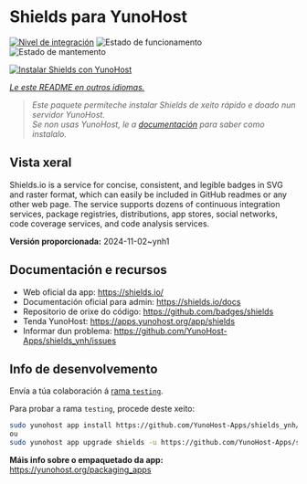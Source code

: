 <!--
NOTA: Este README foi creado automáticamente por <https://github.com/YunoHost/apps/tree/master/tools/readme_generator>
NON debe editarse manualmente.
-->

# Shields para YunoHost

[![Nivel de integración](https://dash.yunohost.org/integration/shields.svg)](https://ci-apps.yunohost.org/ci/apps/shields/) ![Estado de funcionamento](https://ci-apps.yunohost.org/ci/badges/shields.status.svg) ![Estado de mantemento](https://ci-apps.yunohost.org/ci/badges/shields.maintain.svg)

[![Instalar Shields con YunoHost](https://install-app.yunohost.org/install-with-yunohost.svg)](https://install-app.yunohost.org/?app=shields)

*[Le este README en outros idiomas.](./ALL_README.md)*

> *Este paquete permíteche instalar Shields de xeito rápido e doado nun servidor YunoHost.*  
> *Se non usas YunoHost, le a [documentación](https://yunohost.org/install) para saber como instalalo.*

## Vista xeral

Shields.io is a service for concise, consistent, and legible badges in SVG and raster format, which can easily be included in GitHub readmes or any other web page. The service supports dozens of continuous integration services, package registries, distributions, app stores, social networks, code coverage services, and code analysis services.

**Versión proporcionada:** 2024-11-02~ynh1
## Documentación e recursos

- Web oficial da app: <https://shields.io/>
- Documentación oficial para admin: <https://shields.io/docs>
- Repositorio de orixe do código: <https://github.com/badges/shields>
- Tenda YunoHost: <https://apps.yunohost.org/app/shields>
- Informar dun problema: <https://github.com/YunoHost-Apps/shields_ynh/issues>

## Info de desenvolvemento

Envía a túa colaboración á [rama `testing`](https://github.com/YunoHost-Apps/shields_ynh/tree/testing).

Para probar a rama `testing`, procede deste xeito:

```bash
sudo yunohost app install https://github.com/YunoHost-Apps/shields_ynh/tree/testing --debug
ou
sudo yunohost app upgrade shields -u https://github.com/YunoHost-Apps/shields_ynh/tree/testing --debug
```

**Máis info sobre o empaquetado da app:** <https://yunohost.org/packaging_apps>
